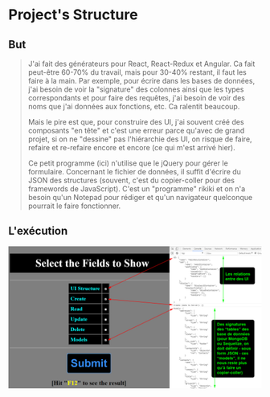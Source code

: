 # Project's Structure 

## But
> J'ai fait des générateurs pour React, React-Redux et Angular. Ca fait peut-être 60-70% du travail, mais pour 30-40% restant, il faut les faire à la main. Par exemple, pour écrire dans les bases de données, j'ai besoin de voir la "signature" des colonnes ainsi que les types correspondants et pour faire des requêtes, j'ai besoin de voir des noms que j'ai données aux fonctions, etc. Ca ralentit beaucoup.
>
> Mais le pire est que, pour construire des UI, j'ai souvent créé des composants "en tête" et c'est une erreur parce qu'avec de grand projet, si on ne "dessine" pas l'hiérarchie des UI, on risque de faire, refaire et re-refaire encore et encore (ce qui m'est arrivé hier).
>
> Ce petit programme (ici) n'utilise que le jQuery pour gérer le formulaire. Concernant le fichier de données, il suffit d'écrire du JSON des structures (souvent, c'est du copier-coller pour des framewords de JavaScript). C'est un "programme" rikiki et on n'a besoin qu'un Notepad pour rédiger et qu'un navigateur quelconque pourrait le faire fonctionner.

## L'exécution

![alt text](assets/img/showing_the_Structure.jpg)